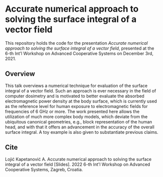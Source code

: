 # Accurate numerical approach to solving the surface integral of a vector field

This repository holds the code for the presentation *Accurate numerical approach to solving the surface integral of a vector field*, presented at the 6-th Int'l Workshop on Advanced Cooperative Systems on December 3rd, 2021.


## Overview

This talk overviews a numerical technique for evaluation of the surface integral of a vector field. Such an approach is ever necessary in the field of computer dosimetry and is motivated to better evaluate the absorbed electromagnetic power density at the body surface, which is currently used as the reference level for human exposure to electromagnetic fields for frequencies of 6 GHz or more. The work presented here allows the utilization of much more complex body models, which deviate from the ubiquitous canonical geometries, e.g., block representation of the human head, and with that it offers an advancement in the accuracy of the overall surface integral. A toy example is also given to substantiate previous claims.

## Cite

Lojić Kapetanović A. Accurate numerical approach to solving the surface integral of a vector field [Slides]. 2022 6-th Int'l Workshop on Advanced Cooperative Systems, Zagreb, Croatia.
